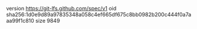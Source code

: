 version https://git-lfs.github.com/spec/v1
oid sha256:1d0e9d89a97835348a058c4ef665df675c8bb0982b200c444f0a7aaa99f1c810
size 9849
